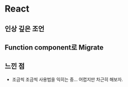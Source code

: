 # React

## 인상 깊은 조언

## Function component로 Migrate

## 느낀 점
- 조금씩 조금씩 사용법을 익히는 중... 어렵지만 차근히 해보자.
